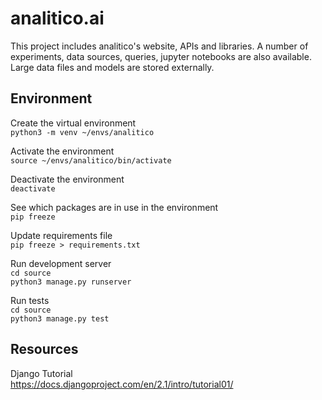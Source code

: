 # analitico.ai

This project includes analitico's website, APIs and libraries. A number of experiments, data sources, queries, jupyter notebooks are also available. Large data files and models are stored externally.
  
  
Environment
---

Create the virtual environment   
`python3 -m venv ~/envs/analitico`   

Activate the environment   
`source ~/envs/analitico/bin/activate`   

Deactivate the environment  
`deactivate`   

See which packages are in use in the environment  
`pip freeze`  

Update requirements file  
`pip freeze > requirements.txt`

Run development server   
`cd source`  
`python3 manage.py runserver`  

Run tests  
`cd source`  
`python3 manage.py test`  


Resources
---

Django Tutorial  
https://docs.djangoproject.com/en/2.1/intro/tutorial01/
